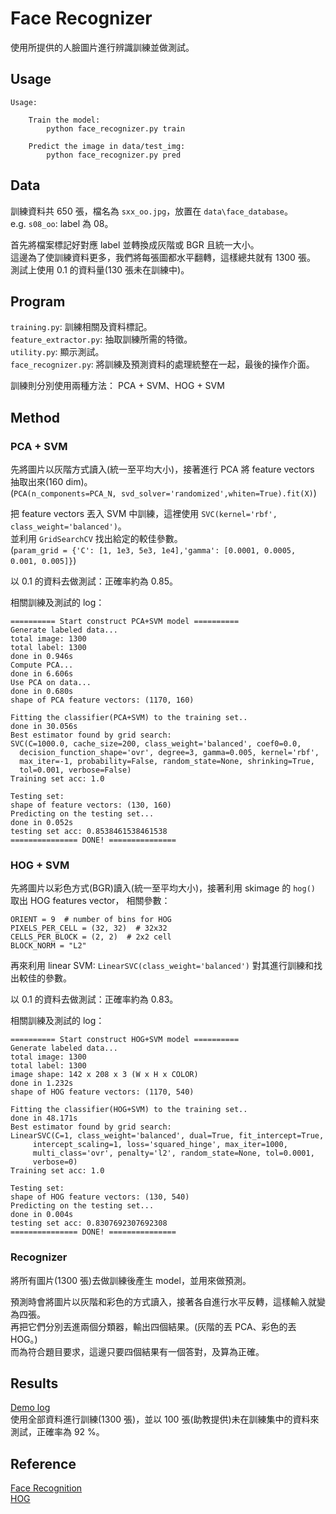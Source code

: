 # Face Recognizer

使用所提供的人臉圖片進行辨識訓練並做測試。

## Usage

```
Usage:

    Train the model:
        python face_recognizer.py train

    Predict the image in data/test_img:
        python face_recognizer.py pred
```

## Data

訓練資料共 650 張，檔名為 `sxx_oo.jpg`，放置在 `data\face_database`。  
e.g. `s08_oo`: label 為 08。

首先將檔案標記好對應 label 並轉換成灰階或 BGR 且統一大小。  
這邊為了使訓練資料更多，我們將每張圖都水平翻轉，這樣總共就有 1300 張。  
測試上使用 0.1 的資料量(130 張未在訓練中)。

## Program

`training.py`:  訓練相關及資料標記。  
`feature_extractor.py`: 抽取訓練所需的特徵。  
`utility.py`: 顯示測試。  
`face_recognizer.py`: 將訓練及預測資料的處理統整在一起，最後的操作介面。

訓練則分別使用兩種方法： PCA + SVM、HOG + SVM

## Method

### PCA + SVM

先將圖片以灰階方式讀入(統一至平均大小)，接著進行 PCA 將 feature vectors 抽取出來(160 dim)。   
(`PCA(n_components=PCA_N, svd_solver='randomized',whiten=True).fit(X)`)

把 feature vectors 丟入 SVM 中訓練，這裡使用 `SVC(kernel='rbf', class_weight='balanced')`。  
並利用 `GridSearchCV` 找出給定的較佳參數。  
(`param_grid = {'C': [1, 1e3, 5e3, 1e4],'gamma': [0.0001, 0.0005, 0.001, 0.005]}`)

以 0.1 的資料去做測試：正確率約為 0.85。

相關訓練及測試的 log：  
```
========== Start construct PCA+SVM model ==========
Generate labeled data...
total image: 1300
total label: 1300
done in 0.946s
Compute PCA...
done in 6.606s
Use PCA on data...
done in 0.680s
shape of PCA feature vectors: (1170, 160)

Fitting the classifier(PCA+SVM) to the training set..
done in 30.056s
Best estimator found by grid search:
SVC(C=1000.0, cache_size=200, class_weight='balanced', coef0=0.0,
  decision_function_shape='ovr', degree=3, gamma=0.005, kernel='rbf',
  max_iter=-1, probability=False, random_state=None, shrinking=True,
  tol=0.001, verbose=False)
Training set acc: 1.0

Testing set:
shape of feature vectors: (130, 160)
Predicting on the testing set...
done in 0.052s
testing set acc: 0.8538461538461538
=============== DONE! ===============
```

### HOG + SVM

先將圖片以彩色方式(BGR)讀入(統一至平均大小)，接著利用 skimage 的 `hog()` 取出 HOG features vector，
相關參數：  
```
ORIENT = 9  # number of bins for HOG
PIXELS_PER_CELL = (32, 32)  # 32x32
CELLS_PER_BLOCK = (2, 2)  # 2x2 cell
BLOCK_NORM = "L2"
```

再來利用 linear SVM: `LinearSVC(class_weight='balanced')` 對其進行訓練和找出較佳的參數。  

以 0.1 的資料去做測試：正確率約為 0.83。

相關訓練及測試的 log：  
```
========== Start construct HOG+SVM model ==========
Generate labeled data...
total image: 1300
total label: 1300
image shape: 142 x 208 x 3 (W x H x COLOR)
done in 1.232s
shape of HOG feature vectors: (1170, 540)

Fitting the classifier(HOG+SVM) to the training set..
done in 48.171s
Best estimator found by grid search:
LinearSVC(C=1, class_weight='balanced', dual=True, fit_intercept=True,
     intercept_scaling=1, loss='squared_hinge', max_iter=1000,
     multi_class='ovr', penalty='l2', random_state=None, tol=0.0001,
     verbose=0)
Training set acc: 1.0

Testing set:
shape of HOG feature vectors: (130, 540)
Predicting on the testing set...
done in 0.004s
testing set acc: 0.8307692307692308
=============== DONE! ===============
```

### Recognizer

將所有圖片(1300 張)去做訓練後產生 model，並用來做預測。  

預測時會將圖片以灰階和彩色的方式讀入，接著各自進行水平反轉，這樣輸入就變為四張。  
再把它們分別丟進兩個分類器，輸出四個結果。(灰階的丟 PCA、彩色的丟 HOG。)  
而為符合題目要求，這邊只要四個結果有一個答對，及算為正確。

## Results

[Demo log](demo_pred.txt)  
使用全部資料進行訓練(1300 張)，並以 100 張(助教提供)未在訓練集中的資料來測試，正確率為 92 %。

## Reference

[Face Recognition](http://scikit-learn.org/stable/auto_examples/applications/plot_face_recognition.html)  
[HOG](http://scikit-image.org/docs/dev/auto_examples/features_detection/plot_hog.html)